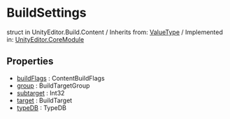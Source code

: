 # BuildSettings
struct in UnityEditor.Build.Content
 / Inherits from: <a href="https://docs.unity3d.com/6000.0/Documentation/ScriptReference/ValueType.html" target="_blank">ValueType</a> / Implemented in: <a href="https://docs.unity3d.com/6000.0/Documentation/ScriptReference/UnityEditor.CoreModule.html" target="_blank">UnityEditor.CoreModule</a>
## Properties
- <a href="https://docs.unity3d.com/6000.0/Documentation/ScriptReference/BuildSettings-buildFlags.html" target="_blank">buildFlags</a> : ContentBuildFlags
- <a href="https://docs.unity3d.com/6000.0/Documentation/ScriptReference/BuildSettings-group.html" target="_blank">group</a> : BuildTargetGroup
- <a href="https://docs.unity3d.com/6000.0/Documentation/ScriptReference/BuildSettings-subtarget.html" target="_blank">subtarget</a> : Int32
- <a href="https://docs.unity3d.com/6000.0/Documentation/ScriptReference/BuildSettings-target.html" target="_blank">target</a> : BuildTarget
- <a href="https://docs.unity3d.com/6000.0/Documentation/ScriptReference/BuildSettings-typeDB.html" target="_blank">typeDB</a> : TypeDB
